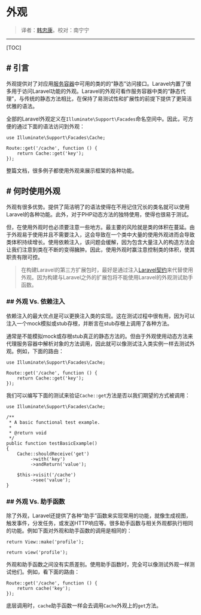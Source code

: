 # 外观
 
> 译者：[韩忠康](http://hellokang.net)。校对：南宁宁

---

[TOC]

## # 引言
外观提供对了对应用[服务容器](service-container)中可用的类的的“静态”访问接口。Laravel内置了很多用于访问Laravel功能的外观。Laravel的外观可看作服务容器中类的“静态代理”，与传统的静态方法相比，在保持了易测试性和扩展性的前提下提供了更简洁优雅的语法。

全部的Laravel外观定义在`Illuminate\Support\Facades`命名空间中。因此，可方便的通过下面的语法访问到外观：

	use Illuminate\Support\Facades\Cache;

	Route::get('/cache', function () {
	    return Cache::get('key');
	});

整篇文档，很多例子都使用外观来展示框架的各种功能。

## # 何时使用外观
外观有很多优势。提供了简洁明了的语法使得在不用记住冗长的类名就可以使用Laravel的各种功能。此外，对于PHP动态方法的独特使用，使得也很易于测试。

但，在使用外观时也必须要注意一些地方。最主要的风险就是类的体积在蔓延。由于外观易于使用并且不需要注入，这会导致在一个类中大量的使用外观进而会导致类体积持续增长。使用依赖注入，该问题会缓解，因为包含大量注入的构造方法会让我们注意到类在不断的变得臃肿。因此，使用外观时赢注意控制类的体积，使其职责有限可控。

> 在构建Laravel的第三方扩展包时，最好是通过注入[Laravel契约]()来代替使用外观。因为构建与Laravel之外的扩展包将不能使用Laravel的外观测试助手函数。

### ## 外观 Vs. 依赖注入
依赖注入的最大优点是可以更换注入类的实现。这在测试过程中很有用，因为可以注入一个mock模拟或stub存根，并断言在stub存根上调用了各种方法。

通常是不能模拟mock或存根stub真正的静态方法的。但由于外观使用动态方法来代理服务容器中解析对象的方法调用，因此就可以像测试注入类实例一样去测试外观。例如，下面的路由：

	use Illuminate\Support\Facades\Cache;

	Route::get('/cache', function () {
	    return Cache::get('key');
	});

我们可以编写下面的测试来验证`Cache::get`方法是否以我们期望的方式被调用：

	use Illuminate\Support\Facades\Cache;

	/**
	 * A basic functional test example.
	 *
	 * @return void
	 */
	public function testBasicExample()
	{
	    Cache::shouldReceive('get')
	         ->with('key')
	         ->andReturn('value');

	    $this->visit('/cache')
	         ->see('value');
	}

### ## 外观 Vs. 助手函数
除了外观，Laravel还提供了各种“助手”函数来实现常用的功能，就像生成视图，触发事件，分发任务，或发送HTTP响应等。很多助手函数与相关外观都执行相同的功能。例如下面对外观和助手函数的调用是相同的：

	return View::make('profile');

	return view('profile');

外观和助手函数之间没有实质差别。使用助手函数时，完全可以像测试外观一样测试他们。例如，看下面的路由：

	Route::get('/cache', function () {
	    return cache('key');
	});

底层调用时，`cache`助手函数一样会去调用`Cache`外观上的`get`方法。